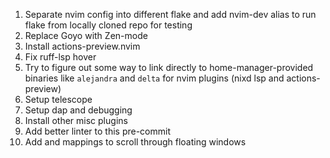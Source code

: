 1. Separate nvim config into different flake and add nvim-dev alias to run flake from locally cloned repo for testing
2. Replace Goyo with Zen-mode
3. Install actions-preview.nvim
4. Fix ruff-lsp hover
5. Try to figure out some way to link directly to home-manager-provided binaries like `alejandra` and `delta` for nvim plugins (nixd lsp and actions-preview)
6. Setup telescope
7. Setup dap and debugging
8. Install other misc plugins
9. Add better linter to this pre-commit
10. Add <S-up> and <S-down> mappings to scroll through floating windows
